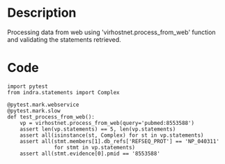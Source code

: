 # Description
Processing data from web using 'virhostnet.process_from_web' function and validating the statements retrieved.

# Code
```
import pytest
from indra.statements import Complex

@pytest.mark.webservice
@pytest.mark.slow
def test_process_from_web():
    vp = virhostnet.process_from_web(query='pubmed:8553588')
    assert len(vp.statements) == 5, len(vp.statements)
    assert all(isinstance(st, Complex) for st in vp.statements)
    assert all(stmt.members[1].db_refs['REFSEQ_PROT'] == 'NP_040311'
               for stmt in vp.statements)
    assert all(stmt.evidence[0].pmid == '8553588'

```
